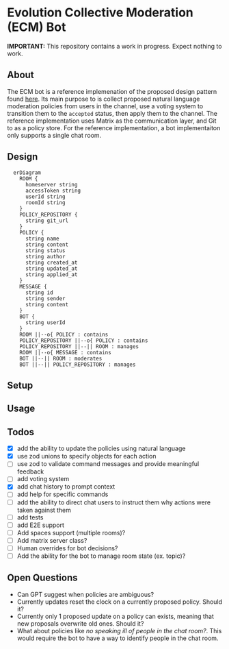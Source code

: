 # Evolution Collective Moderation (ECM) Bot
**IMPORTANT:** This repository contains a work in progress. Expect nothing to work.
## About
The ECM bot is a reference implemenation of the proposed design pattern found [here](https://github.com/bgrayburn/Evolutionary-Collective-Moderation-Design-Pattern/blob/main/DesignPattern.md). Its main purpose to is collect proposed natural language moderation policies from users in the channel, use a voting system to transition them to the `accepted` status, then apply them to the channel. The reference implementation uses Matrix as the communication layer, and Git to as a policy store.
For the reference implementation, a bot implementaiton only supports a single chat room.

## Design
```mermaid
  erDiagram
    ROOM {
      homeserver string
      accessToken string
      userId string
      roomId string
    }
    POLICY_REPOSITORY {
      string git_url
    }
    POLICY {
      string name
      string content
      string status
      string author
      string created_at
      string updated_at
      string applied_at
    }
    MESSAGE {
      string id
      string sender
      string content
    }
    BOT {
      string userId
    }
    ROOM ||--o{ POLICY : contains
    POLICY_REPOSITORY ||--o{ POLICY : contains
    POLICY_REPOSITORY ||--|| ROOM : manages
    ROOM ||--o{ MESSAGE : contains
    BOT ||--|| ROOM : moderates
    BOT ||--|| POLICY_REPOSITORY : manages
```

## Setup

## Usage

## Todos
- [X] add the ability to update the policies using natural language
- [X] use zod unions to specify objects for each action
- [ ] use zod to validate command messages and provide meaningful feedback
- [ ] add voting system
- [X] add chat history to prompt context
- [ ] add help for specific commands
- [ ] add the ability to direct chat users to instruct them why actions were taken against them
- [ ] add tests
- [ ] add E2E support
- [ ] Add spaces support (multiple rooms)?
- [ ] Add matrix server class?
- [ ] Human overrides for bot decisions?
- [ ] Add the ability for the bot to manage room state (ex. topic)?

## Open Questions
- Can GPT suggest when policies are ambiguous?
- Currently updates reset the clock on a currently proposed policy. Should it?
- Currently only 1 proposed update on a policy can exists, meaning that new proposals overwrite old ones. Should it?
- What about policies like *no speaking ill of people in the chat room?*. This would require the bot to have a way to identify people in the chat room.

